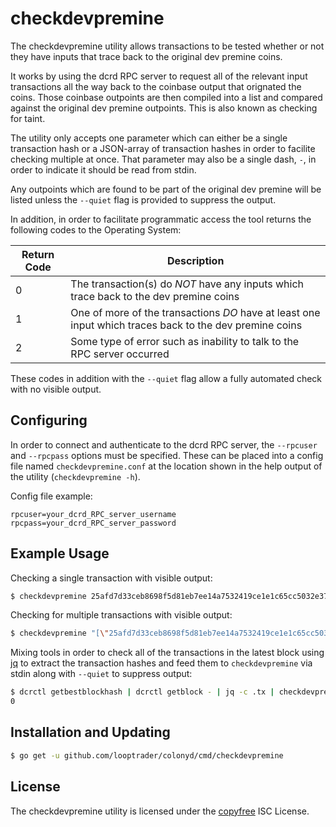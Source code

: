 checkdevpremine
===============

The checkdevpremine utility allows transactions to be tested whether or not they
have inputs that trace back to the original dev premine coins.

It works by using the dcrd RPC server to request all of the relevant input
transactions all the way back to the coinbase output that orignated the coins.
Those coinbase outpoints are then compiled into a list and compared against the
original dev premine outpoints.  This is also known as checking for taint.

The utility only accepts one parameter which can either be a single transaction
hash or a JSON-array of transaction hashes in order to facilite checking
multiple at once.  That parameter may also be a single dash, `-`, in order to
indicate it should be read from stdin.

Any outpoints which are found to be part of the original dev premine will be
listed unless the `--quiet` flag is provided to suppress the output.

In addition, in order to facilitate programmatic access the tool returns the
following codes to the Operating System:

|Return Code|Description|
|---|---|
|0|The transaction(s) do _NOT_ have any inputs which trace back to the dev premine coins|
|1|One of more of the transactions _DO_ have at least one input which traces back to the dev premine coins|
|2|Some type of error such as inability to talk to the RPC server occurred|

These codes in addition with the `--quiet` flag allow a fully automated check
with no visible output.

## Configuring

In order to connect and authenticate to the dcrd RPC server, the `--rpcuser` and
`--rpcpass` options must be specified.  These can be placed into a config file
named `checkdevpremine.conf` at the location shown in the help output of the
utility (`checkdevpremine -h`).

Config file example:

```
rpcuser=your_dcrd_RPC_server_username
rpcpass=your_dcrd_RPC_server_password
```

## Example Usage

Checking a single transaction with visible output:
```bash
$ checkdevpremine 25afd7d33ceb8698f5d81eb7ee14a7532419ce1e1c65cc5032e37696f26c5cac
```

Checking for multiple transactions with visible output:
```bash
$ checkdevpremine "[\"25afd7d33ceb8698f5d81eb7ee14a7532419ce1e1c65cc5032e37696f26c5cac\", \"b1527b63c7a76ea28e57604082bec0e8195cd7a33bd10c68296a45bce77bd2db\"]"
```

Mixing tools in order to check all of the transactions in the latest block using
[jq](https://stedolan.github.io/jq/) to extract the transaction hashes and feed
them to `checkdevpremine` via stdin along with `--quiet` to suppress output:
```bash
$ dcrctl getbestblockhash | dcrctl getblock - | jq -c .tx | checkdevpremine --quiet -; echo $?
0
```

## Installation and Updating

```bash
$ go get -u github.com/looptrader/colonyd/cmd/checkdevpremine
```

## License

The checkdevpremine utility is licensed under the [copyfree](http://copyfree.org)
ISC License.
